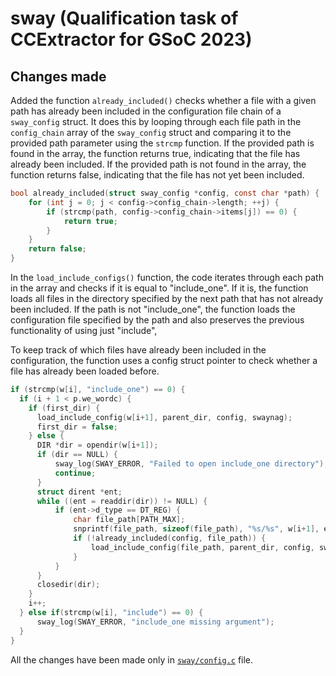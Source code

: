 # sway (Qualification task of CCExtractor for GSoC 2023)

## Changes made

Added the function `already_included()` checks whether a file with a given path has already been included in the configuration file chain of a `sway_config` struct. It does this by looping through each file path in the `config_chain` array of the `sway_config` struct and comparing it to the provided path parameter using the `strcmp` function. If the provided path is found in the array, the function returns true, indicating that the file has already been included. If the provided path is not found in the array, the function returns false, indicating that the file has not yet been included.

```c
bool already_included(struct sway_config *config, const char *path) {
	for (int j = 0; j < config->config_chain->length; ++j) {
		if (strcmp(path, config->config_chain->items[j]) == 0) {
			return true;
		}
	}
	return false;
}
```

In the `load_include_configs()` function, the code iterates through each path in the array and checks if it is equal to "include_one". If it is, the function loads all files in the directory specified by the next path that has not already been included. If the path is not "include_one", the function loads the configuration file specified by the path and also preserves the previous functionality of using just "include",

To keep track of which files have already been included in the configuration, the function uses a config struct pointer to check whether a file has already been loaded before.

```c
if (strcmp(w[i], "include_one") == 0) {
  if (i + 1 < p.we_wordc) {
    if (first_dir) {
      load_include_config(w[i+1], parent_dir, config, swaynag);
      first_dir = false;
    } else {
      DIR *dir = opendir(w[i+1]);
      if (dir == NULL) {
          sway_log(SWAY_ERROR, "Failed to open include_one directory");
          continue;
      }
      struct dirent *ent;
      while ((ent = readdir(dir)) != NULL) {
          if (ent->d_type == DT_REG) {
              char file_path[PATH_MAX];
              snprintf(file_path, sizeof(file_path), "%s/%s", w[i+1], ent->d_name);
              if (!already_included(config, file_path)) {
                  load_include_config(file_path, parent_dir, config, swaynag);
              }
          }
      }
      closedir(dir);
    }
    i++;
  } else if(strcmp(w[i], "include") == 0) {
      sway_log(SWAY_ERROR, "include_one missing argument");
  }
}

```

All the changes have been made only in [`sway/config.c`](https://github.com/virajbhartiya/sway/blob/master/sway/config.c) file.
